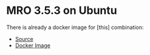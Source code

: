 # MRO 3.5.3 on Ubuntu

There is already a docker image for [this] combination:

- [Source](https://github.com/nuest/mro-docker/tree/master/3.5.3)
- [Docker Image](https://hub.docker.com/r/nuest/mro)
